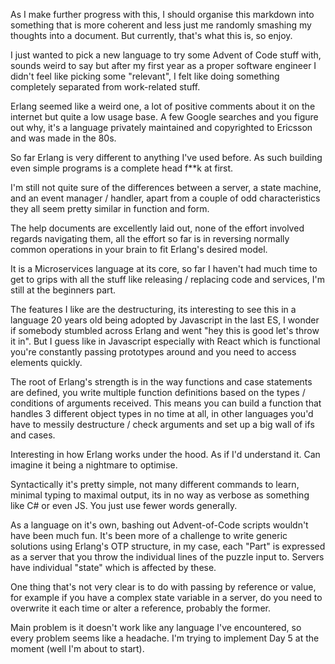 As I make further progress with this, I should organise this markdown into something that is more coherent and less just me randomly smashing my thoughts into a document. But currently, that's what this is, so enjoy.

I just wanted to pick a new language to try some Advent of Code stuff with, sounds weird to say but after my first year as a proper software engineer I didn't feel like picking some "relevant", I felt like doing something completely separated from work-related stuff.

Erlang seemed like a weird one, a lot of positive comments about it on the internet but quite a low usage base. A few Google searches and you figure out why, it's a language privately maintained and copyrighted to Ericsson and was made in the 80s.

So far Erlang is very different to anything I've used before. As such building even simple programs is a complete head f**k at first.

I'm still not quite sure of the differences between a server, a state machine, and an event manager / handler, apart from a couple of odd characteristics they all seem pretty similar in function and form.

The help documents are excellently laid out, none of the effort involved regards navigating them, all the effort so far is in reversing normally common operations in your brain to fit Erlang's desired model.

It is a Microservices language at its core, so far I haven't had much time to get to grips with all the stuff like releasing / replacing code and services, I'm still at the beginners part.

The features I like are the destructuring, its interesting to see this in a language 20 years old being adopted by Javascript in the last ES, I wonder if somebody stumbled across Erlang and went "hey this is good let's throw it in".
But I guess like in Javascript especially with React which is functional you're constantly passing prototypes around and you need to access elements quickly.

The root of Erlang's strength is in the way functions and case statements are defined, you write multiple function definitions based on the types / conditions of arguments received. This means you can build a function that handles 3 different object types in no time at all, in other languages you'd have to messily destructure / check arguments and set up a big wall of ifs and cases.

Interesting in how Erlang works under the hood. As if I'd understand it. Can imagine it being a nightmare to optimise.

Syntactically it's pretty simple, not many different commands to learn, minimal typing to maximal output, its in no way as verbose as something like C# or even JS. You just use fewer words generally.

As a language on it's own, bashing out Advent-of-Code scripts wouldn't have been much fun. It's been more of a challenge to write generic solutions using Erlang's OTP structure, in my case, each "Part" is expressed as a server that you throw the individual lines of the puzzle input to. Servers have individual "state" which is affected by these.

One thing that's not very clear is to do with passing by reference or value, for example if you have a complex state variable in a server, do you need to overwrite it each time or alter a reference, probably the former.

Main problem is it doesn't work like any language I've encountered, so every problem seems like a headache. I'm trying to implement Day 5 at the moment (well I'm about to start).

